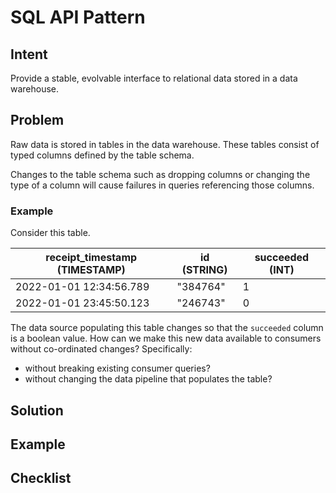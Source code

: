 # SQL API Pattern

## Intent

Provide a stable, evolvable interface to relational data stored in a data warehouse.

## Problem

Raw data is stored in tables in the data warehouse.
These tables consist of typed columns defined by the table schema.

Changes to the table schema such as dropping columns or changing the type of a column will cause failures in queries referencing those columns.

### Example

Consider this table.

|receipt_timestamp (TIMESTAMP)|id (STRING)|succeeded (INT)|
|-|-|-|
|2022-01-01 12:34:56.789|"384764"|1|
|2022-01-01 23:45:50.123|"246743"|0|

The data source populating this table changes so that the `succeeded` column is a boolean value.
How can we make this new data available to consumers without co-ordinated changes?
Specifically:
- without breaking existing consumer queries?
- without changing the data pipeline that populates the table?

## Solution



## Example

## Checklist

